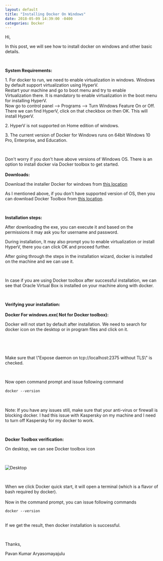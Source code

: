 ```yaml
---
layout: default
title: "Installing Docker On Windows"
date: 2018-05-09 14:39:00 -0400
categories: Docker
---
```


<p>Hi,</p><p>In this post, we will see how to install docker on windows and other basic details.</p><p><br></p><p><b>System Requirements:</b></p><p>1. For docker to run, we need to enable virtualization in windows. Windows by default support virtualization using HyperV. <br>Restart your machine and go to boot menu and try to enable Virtualization&nbsp;there. It is mandatory to enable virtualization in the boot menu for installing HyperV.<br>Now go to control panel --&gt; Programs --&gt; Turn Windows Feature On or Off. There we can find HyperV, click on that checkbox on then OK. This will install HyperV.</p><p>2. HyperV is not supported on Home edition of windows.</p><p>3. The current version of Docker for Windows runs on 64bit Windows 10 Pro, Enterprise, and Education.</p><p><br></p><p>Don't worry if you don't&nbsp;have above versions of Windows OS. There is an option to install docker via Docker toolbox to get started.<br><br><b>Downloads:</b></p><p>Download the installer Docker for windows from <a href="https://download.docker.com/win/stable/Docker%20for%20Windows%20Installer.exe">this location</a>&nbsp;</p><p>As I mentioned above, if you don't have supported version of OS, then you can download Docker Toolbox from <a href="https://download.docker.com/win/stable/DockerToolbox.exe">this location</a>.</p><p><br></p><p><b>Installation steps:</b></p><p>After downloading the exe,&nbsp;you can execute it and based on the permissions it may ask you for username and password.</p><p>During installation, It may also prompt you to enable virtualization or install HyperV, there you can click OK and proceed further.</p><p>After going through the steps in the installation wizard, docker is installed on the machine and we can use it.</p><p><br></p><p>In case if you are using Docker toolbox after successful installation, we can see that Oracle Virtual Box is installed on your machine along with docker.</p><p><br></p><p><b>Verifying your installation:<br><br>Docker For windows.exe( Not for Docker toolbox):</b></p><p>Docker will not start by default after installation. We need to search for docker icon on the desktop or in program files and click on it.</p><p><br></p><p></p><p><br></p><p>Make sure that \"Expose daemon on tcp://localhost:2375 without TLS\" is checked.</p><p><br></p><p>Now open command prompt and issue following command</p><pre style="line-height: 1.42857;"><code class="html">docker --version</code></pre><p><br></p><p>Note: If you have any issues still, make sure that your anti-virus or firewall is blocking docker. I had this issue with Kaspersky on my machine and I need to turn off Kaspersky for my docker to work.</p><p><br></p><p><b>Docker Toolbox verification:</b></p><p>On desktop, we can see Docker toolbox icon</p><p><br></p><p><img src="https://docs.docker.com/toolbox/images/icon-set.png" alt="Desktop"></p><p><br></p><p>When we click Docker quick start, it will open a terminal (which is a flavor of bash required by docker).<br><br>Now in the command prompt, you can issue following commands<br></p><pre><code class="html">docker --version</code></pre><p><br>If we get the result, then docker installation is successful.<br></p><p><br></p><p>Thanks,</p><p>Pavan Kumar Aryasomayajulu</p>
